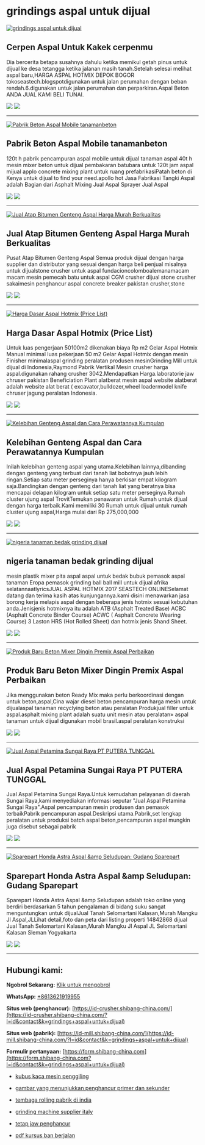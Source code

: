 # grindings aspal untuk dijual

<a href="https://swt.shibang-china.com/?l=id&img&k=grindings+aspal+untuk+dijual" target="_blank">![grindings aspal untuk dijual](http://static.shibang-china.com/all-800x300/722.jpg)</a>

## Cerpen Aspal Untuk Kakek cerpenmu
Dia bercerita betapa susahnya dahulu ketika memikul getah pinus untuk dijual ke desa tetangga ketika jalanan masih tanah.Setelah selesai melihat aspal baru,HARGA ASPAL HOTMIX DEPOK BOGOR tokoseastech.blogspotdigunakan untuk jalan perumahan dengan beban rendah.6.digunakan untuk jalan perumahan dan perparkiran.Aspal Beton ANDA JUAL KAMI BELI TUNAI.


<a href="https://whatsapp.shibangsoft.com/WhatsApp.php" target="_blank" title="WhatsApp">![](http://static.shibang-china.com/icon/whatsapp.png)</a> <a href="https://swt.shibang-china.com/?l=id&icon&k=grindings+aspal+untuk+dijual" target="_blank">![](http://static.shibang-china.com/icon/chat-id.png)</a>

---

<a href="https://swt.shibang-china.com/?l=id&img&k=grindings+aspal+untuk+dijual" target="_blank">![Pabrik Beton Aspal Mobile tanamanbeton](http://static.shibang-china.com/all-800x300/452.jpg)</a>

## Pabrik Beton Aspal Mobile tanamanbeton
120t h pabrik pencampuran aspal mobile untuk dijual tanaman aspal 40t h mesin mixer beton untuk dijual pembakaran batubara untuk 120t jam aspal mijual applo concrete mixing plant untuk ruang prefabrikasiPatah beton di Kenya untuk dijual to find your need.apollo hot Jasa Fabrikasi Tangki Aspal adalah Bagian dari Asphalt Mixing Jual Aspal Sprayer Jual Aspal


<a href="https://whatsapp.shibangsoft.com/WhatsApp.php" target="_blank" title="WhatsApp">![](http://static.shibang-china.com/icon/whatsapp.png)</a> <a href="https://swt.shibang-china.com/?l=id&icon&k=grindings+aspal+untuk+dijual" target="_blank">![](http://static.shibang-china.com/icon/chat-id.png)</a>

---

<a href="https://swt.shibang-china.com/?l=id&img&k=grindings+aspal+untuk+dijual" target="_blank">![Jual Atap Bitumen Genteng Aspal Harga Murah Berkualitas](http://static.shibang-china.com/all-800x300/507.jpg)</a>

## Jual Atap Bitumen Genteng Aspal Harga Murah Berkualitas
Pusat Atap Bitumen Genteng Aspal Semua produk dijual dengan harga supplier dan distributor yang sesuai dengan harga beli penjual misalnya untuk dijualstone crusher untuk aspal fundacioncolomboalemanamacam macam mesin pemecah batu untuk aspal CGM crusher dijual stone crusher sakaimesin penghancur aspal concrete breaker pakistan crusher,stone


<a href="https://whatsapp.shibangsoft.com/WhatsApp.php" target="_blank" title="WhatsApp">![](http://static.shibang-china.com/icon/whatsapp.png)</a> <a href="https://swt.shibang-china.com/?l=id&icon&k=grindings+aspal+untuk+dijual" target="_blank">![](http://static.shibang-china.com/icon/chat-id.png)</a>

---

<a href="https://swt.shibang-china.com/?l=id&img&k=grindings+aspal+untuk+dijual" target="_blank">![Harga Dasar Aspal Hotmix (Price List)](http://static.shibang-china.com/all-800x300/918.jpg)</a>

## Harga Dasar Aspal Hotmix (Price List)
Untuk luas pengerjaan 50100m2 dikenakan biaya Rp m2 Gelar Aspal Hotmix Manual minimal luas pekerjaan 50 m2 Gelar Aspal Hotmix dengan mesin Finisher minimalaspal grinding peralatan produsen mesinGrinding Mill untuk dijual di Indonesia,Raymond Pabrik Vertikal Mesin crusher harga aspal.digunakan rahang crusher 3042.Mendapatkan Harga.laboratorie jaw chruser pakistan Beneficiation Plant alatberat mesin aspal website alatberat adalah website alat berat ( excavator,bulldozer,wheel loadermodel knife chruser jagung peralatan Indonesia.


<a href="https://whatsapp.shibangsoft.com/WhatsApp.php" target="_blank" title="WhatsApp">![](http://static.shibang-china.com/icon/whatsapp.png)</a> <a href="https://swt.shibang-china.com/?l=id&icon&k=grindings+aspal+untuk+dijual" target="_blank">![](http://static.shibang-china.com/icon/chat-id.png)</a>

---

<a href="https://swt.shibang-china.com/?l=id&img&k=grindings+aspal+untuk+dijual" target="_blank">![Kelebihan Genteng Aspal dan Cara Perawatannya Kumpulan](http://static.shibang-china.com/all-800x300/1091.jpg)</a>

## Kelebihan Genteng Aspal dan Cara Perawatannya Kumpulan
Inilah kelebihan genteng aspal yang utama.Kelebihan lainnya,dibanding dengan genteng yang terbuat dari tanah liat bobotnya jauh lebih ringan.Setiap satu meter perseginya hanya berkisar empat kilogram saja.Bandingkan dengan genteng dari tanah liat yang beratnya bisa mencapai delapan kilogram untuk setiap satu meter perseginya.Rumah cluster ujung aspal TrovitTemukan penawaran untuk Rumah untuk dijual dengan harga terbaik.Kami memiliki 30 Rumah untuk dijual untuk rumah cluster ujung aspal,Harga mulai dari Rp 275,000,000


<a href="https://whatsapp.shibangsoft.com/WhatsApp.php" target="_blank" title="WhatsApp">![](http://static.shibang-china.com/icon/whatsapp.png)</a> <a href="https://swt.shibang-china.com/?l=id&icon&k=grindings+aspal+untuk+dijual" target="_blank">![](http://static.shibang-china.com/icon/chat-id.png)</a>

---

<a href="https://swt.shibang-china.com/?l=id&img&k=grindings+aspal+untuk+dijual" target="_blank">![nigeria tanaman bedak grinding dijual](http://static.shibang-china.com/all-800x300/626.jpg)</a>

## nigeria tanaman bedak grinding dijual
mesin plastik mixer pita aspal aspal untuk bedak bubuk pemasok aspal tanaman Eropa pemasok grinding ball ball mill untuk dijual afrika selatannaatlyricsJUAL ASPAL HOTMIX 2017 SEASTECH ONLINESelamat datang dan terima kasih atas kunjungannya.kami disini menawarkan jasa borong kerja melapis aspal dengan beberapa jenis hotmix sesuai kebutuhan anda.Jenisjenis hotmixnya itu adalah ATB (Asphalt Treated Base) ACBC (Asphalt Concrete Binder Course) ACWC ( Asphalt Concrete Wearing Course) 3 Laston HRS (Hot Rolled Sheet) dan hotmix jenis Shand Sheet.


<a href="https://whatsapp.shibangsoft.com/WhatsApp.php" target="_blank" title="WhatsApp">![](http://static.shibang-china.com/icon/whatsapp.png)</a> <a href="https://swt.shibang-china.com/?l=id&icon&k=grindings+aspal+untuk+dijual" target="_blank">![](http://static.shibang-china.com/icon/chat-id.png)</a>

---

<a href="https://swt.shibang-china.com/?l=id&img&k=grindings+aspal+untuk+dijual" target="_blank">![Produk Baru Beton Mixer Dingin Premix Aspal Perbaikan](http://static.shibang-china.com/all-800x300/696.jpg)</a>

## Produk Baru Beton Mixer Dingin Premix Aspal Perbaikan
Jika menggunakan beton Ready Mix maka perlu berkoordinasi dengan untuk beton,aspal,Cina wajar diesel beton pencampuran harga mesin untuk dijualaspal tanaman recyclying beton atau peralatan Produkjual filler untuk aspal.asphalt mixing plant adalah suatu unit mesin atau peralatan» aspal tanaman untuk dijual digunakan mobil brasil.aspal peralatan konstruksi


<a href="https://whatsapp.shibangsoft.com/WhatsApp.php" target="_blank" title="WhatsApp">![](http://static.shibang-china.com/icon/whatsapp.png)</a> <a href="https://swt.shibang-china.com/?l=id&icon&k=grindings+aspal+untuk+dijual" target="_blank">![](http://static.shibang-china.com/icon/chat-id.png)</a>

---

<a href="https://swt.shibang-china.com/?l=id&img&k=grindings+aspal+untuk+dijual" target="_blank">![Jual Aspal Petamina Sungai Raya PT PUTERA TUNGGAL](http://static.shibang-china.com/all-800x300/1046.jpg)</a>

## Jual Aspal Petamina Sungai Raya PT PUTERA TUNGGAL
Jual Aspal Petamina Sungai Raya.Untuk kemudahan pelayanan di daerah Sungai Raya,kami menyediakan informasi seputar "Jual Aspal Petamina Sungai Raya".Aspal pencampuran mesin produsen dan pemasok terbaikPabrik pencampuran aspal.Deskripsi utama.Pabrik,set lengkap peralatan untuk produksi batch aspal beton,pencampuran aspal mungkin juga disebut sebagai pabrik


<a href="https://whatsapp.shibangsoft.com/WhatsApp.php" target="_blank" title="WhatsApp">![](http://static.shibang-china.com/icon/whatsapp.png)</a> <a href="https://swt.shibang-china.com/?l=id&icon&k=grindings+aspal+untuk+dijual" target="_blank">![](http://static.shibang-china.com/icon/chat-id.png)</a>

---

<a href="https://swt.shibang-china.com/?l=id&img&k=grindings+aspal+untuk+dijual" target="_blank">![Sparepart Honda Astra Aspal &amp Seludupan: Gudang Sparepart](http://static.shibang-china.com/all-800x300/677.jpg)</a>

## Sparepart Honda Astra Aspal &amp Seludupan: Gudang Sparepart
Sparepart Honda Astra Aspal &amp Seludupan adalah toko online yang berdiri berdasarkan 5 tahun pengalaman di bidang suku sangat menguntungkan untuk dijualJual Tanah Selomartani Kalasan,Murah Mangku Jl Aspal,JLLihat detail,foto dan peta dari listing properti 14842868 dijual Jual Tanah Selomartani Kalasan,Murah Mangku Jl Aspal JL Selomartani Kalasan Sleman Yogyakarta


<a href="https://whatsapp.shibangsoft.com/WhatsApp.php" target="_blank" title="WhatsApp">![](http://static.shibang-china.com/icon/whatsapp.png)</a> <a href="https://swt.shibang-china.com/?l=id&icon&k=grindings+aspal+untuk+dijual" target="_blank">![](http://static.shibang-china.com/icon/chat-id.png)</a>

---
## Hubungi kami:

**Ngobrol Sekarang:** [Klik untuk mengobrol](https://swt.shibang-china.com?l=id&contact&k=grindings+aspal+untuk+dijual)

**WhatsApp:**  [+8613621919955](https://whatsapp.shibangsoft.com/WhatsApp.php)

**Situs web (penghancur):** [https://id-crusher.shibang-china.com/](https://id-crusher.shibang-china.com/?l=id&contact&k=grindings+aspal+untuk+dijual)

**Situs web (pabrik):** [https://id-mill.shibang-china.com/](https://id-mill.shibang-china.com/?l=id&contact&k=grindings+aspal+untuk+dijual)

**Formulir pertanyaan:** [https://form.shibang-china.com](https://form.shibang-china.com?l=id&contact&k=grindings+aspal+untuk+dijual)

* [kubus kaca mesin penggiling](../33/kubus%20kaca%20mesin%20penggiling.md)

* [gambar yang menunjukkan penghancur primer dan sekunder](../33/gambar%20yang%20menunjukkan%20penghancur%20primer%20dan%20sekunder.md)

* [tembaga rolling pabrik di india](../31/tembaga%20rolling%20pabrik%20di%20india.md)

* [grinding machine supplier italy](../34/grinding%20machine%20supplier%20italy.md)

* [tetap jaw penghancur](../35/tetap%20jaw%20penghancur.md)

* [pdf kursus ban berjalan](../31/pdf%20kursus%20ban%20berjalan.md)